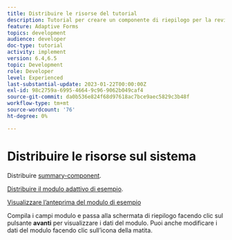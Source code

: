 ```yaml
---
title: Distribuire le risorse del tutorial
description: Tutorial per creare un componente di riepilogo per la revisione dei dati del modulo prima dell’invio.
feature: Adaptive Forms
topics: development
audience: developer
doc-type: tutorial
activity: implement
version: 6.4,6.5
topic: Development
role: Developer
level: Experienced
last-substantial-update: 2023-01-22T00:00:00Z
exl-id: 98c2759a-6995-4664-9c96-9062b049caf4
source-git-commit: da0b536e824f68d97618ac7bce9aec5829c3b48f
workflow-type: tm+mt
source-wordcount: '76'
ht-degree: 0%

---
```


# Distribuire le risorse sul sistema

Distribuire [summary-component](assets/summarize-component.zip).

[Distribuire il modulo adattivo di esempio](assets/sample-adaptive-form.zip).

[Visualizzare l’anteprima del modulo di esempio](http://localhost:4502/content/dam/formsanddocuments/testsummary/jcr:content?wcmmode=disabled)

Compila i campi modulo e passa alla schermata di riepilogo facendo clic sul pulsante **avanti** per visualizzare i dati del modulo. Puoi anche modificare i dati del modulo facendo clic sull’icona della matita.
